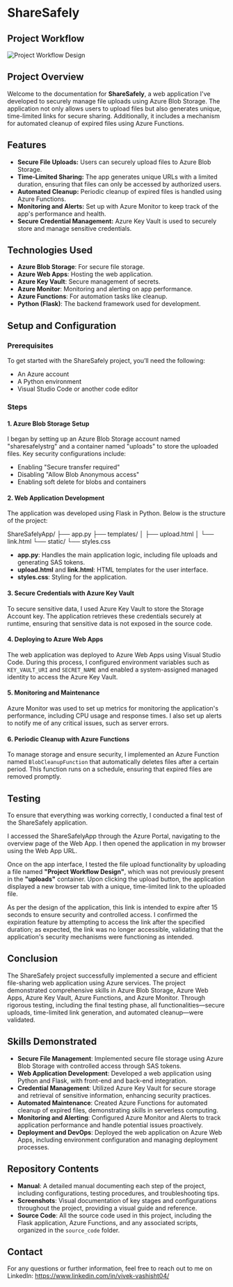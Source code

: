 # ShareSafely

## Project Workflow
![Project Workflow Design](https://github.com/user-attachments/assets/07e33b0b-68c4-43b4-bebe-444434ebd257)


## Project Overview
Welcome to the documentation for **ShareSafely**, a web application I've developed to securely manage file uploads using Azure Blob Storage. The application not only allows users to upload files but also generates unique, time-limited links for secure sharing. Additionally, it includes a mechanism for automated cleanup of expired files using Azure Functions.

## Features
- **Secure File Uploads:** Users can securely upload files to Azure Blob Storage.
- **Time-Limited Sharing:** The app generates unique URLs with a limited duration, ensuring that files can only be accessed by authorized users.
- **Automated Cleanup:** Periodic cleanup of expired files is handled using Azure Functions.
- **Monitoring and Alerts:** Set up with Azure Monitor to keep track of the app's performance and health.
- **Secure Credential Management:** Azure Key Vault is used to securely store and manage sensitive credentials.

## Technologies Used
- **Azure Blob Storage**: For secure file storage.
- **Azure Web Apps**: Hosting the web application.
- **Azure Key Vault**: Secure management of secrets.
- **Azure Monitor**: Monitoring and alerting on app performance.
- **Azure Functions**: For automation tasks like cleanup.
- **Python (Flask)**: The backend framework used for development.

## Setup and Configuration

### Prerequisites
To get started with the ShareSafely project, you’ll need the following:
- An Azure account
- A Python environment
- Visual Studio Code or another code editor

### Steps

#### 1. Azure Blob Storage Setup
I began by setting up an Azure Blob Storage account named "sharesafelystrg" and a container named "uploads" to store the uploaded files. Key security configurations include:
- Enabling "Secure transfer required"
- Disabling "Allow Blob Anonymous access"
- Enabling soft delete for blobs and containers

#### 2. Web Application Development
The application was developed using Flask in Python. Below is the structure of the project:

ShareSafelyApp/
├── app.py
├── templates/
│ ├── upload.html
│ └── link.html
└── static/
└── styles.css


- **app.py**: Handles the main application logic, including file uploads and generating SAS tokens.
- **upload.html** and **link.html**: HTML templates for the user interface.
- **styles.css**: Styling for the application.

#### 3. Secure Credentials with Azure Key Vault
To secure sensitive data, I used Azure Key Vault to store the Storage Account key. The application retrieves these credentials securely at runtime, ensuring that sensitive data is not exposed in the source code.

#### 4. Deploying to Azure Web Apps
The web application was deployed to Azure Web Apps using Visual Studio Code. During this process, I configured environment variables such as `KEY_VAULT_URI` and `SECRET_NAME` and enabled a system-assigned managed identity to access the Azure Key Vault.

#### 5. Monitoring and Maintenance
Azure Monitor was used to set up metrics for monitoring the application's performance, including CPU usage and response times. I also set up alerts to notify me of any critical issues, such as server errors.

#### 6. Periodic Cleanup with Azure Functions
To manage storage and ensure security, I implemented an Azure Function named `BlobCleanupFunction` that automatically deletes files after a certain period. This function runs on a schedule, ensuring that expired files are removed promptly.

## Testing

To ensure that everything was working correctly, I conducted a final test of the ShareSafely application.

I accessed the ShareSafelyApp through the Azure Portal, navigating to the overview page of the Web App. I then opened the application in my browser using the Web App URL.

Once on the app interface, I tested the file upload functionality by uploading a file named **"Project Workflow Design"**, which was not previously present in the **"uploads"** container. Upon clicking the upload button, the application displayed a new browser tab with a unique, time-limited link to the uploaded file.

As per the design of the application, this link is intended to expire after 15 seconds to ensure security and controlled access. I confirmed the expiration feature by attempting to access the link after the specified duration; as expected, the link was no longer accessible, validating that the application's security mechanisms were functioning as intended.

## Conclusion

The ShareSafely project successfully implemented a secure and efficient file-sharing web application using Azure services. The project demonstrated comprehensive skills in Azure Blob Storage, Azure Web Apps, Azure Key Vault, Azure Functions, and Azure Monitor. Through rigorous testing, including the final testing phase, all functionalities—secure uploads, time-limited link generation, and automated cleanup—were validated. 

## Skills Demonstrated
- **Secure File Management**: Implemented secure file storage using Azure Blob Storage with controlled access through SAS tokens.
- **Web Application Development**: Developed a web application using Python and Flask, with front-end and back-end integration.
- **Credential Management**: Utilized Azure Key Vault for secure storage and retrieval of sensitive information, enhancing security practices.
- **Automated Maintenance**: Created Azure Functions for automated cleanup of expired files, demonstrating skills in serverless computing.
- **Monitoring and Alerting**: Configured Azure Monitor and Alerts to track application performance and handle potential issues proactively.
- **Deployment and DevOps**: Deployed the web application on Azure Web Apps, including environment configuration and managing deployment processes.

## Repository Contents
- **Manual**: A detailed manual documenting each step of the project, including configurations, testing procedures, and troubleshooting tips.
- **Screenshots**: Visual documentation of key stages and configurations throughout the project, providing a visual guide and reference.
- **Source Code**: All the source code used in this project, including the Flask application, Azure Functions, and any associated scripts, organized in the `source_code` folder.
 
## Contact
For any questions or further information, feel free to reach out to me on LinkedIn: https://www.linkedin.com/in/vivek-vashisht04/
